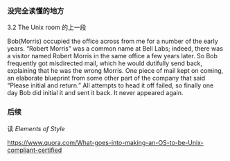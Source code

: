 ### 没完全读懂的地方

3.2 The Unix room 的上一段

Bob(Morris) occupied the office across from me for a number of the early years. “Robert Morris” was a common name at Bell Labs; indeed, there was a visitor named Robert Morris in the same office a few years later. So Bob frequently got misdirected mail, which he would dutifully send back, explaining that he was the wrong Morris. One piece of mail kept on coming, an elaborate blueprint from some other part of the company that said “Please initial and return.” All attempts to head it off failed, so finally one day Bob did initial it and sent it back. It never appeared again.

### 后续

读 *Elements of Style*

https://www.quora.com/What-goes-into-making-an-OS-to-be-Unix-compliant-certified